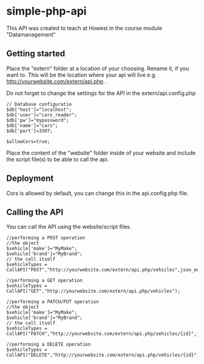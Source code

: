 # simple-php-api
This API was created to teach at Howest in the course module "Datamanagement"
## Getting started
Place the "extern" folder at a location of your choosing. Rename it, if you want to. This will be the location where your api will live e.g. http://yourwebsite.com/extern/api.php .

Do not forget to change the settings for the API in the extern/api.config.php
```
// Database configuratie
$db['host']="localhost";
$db['user']="cars_reader";
$db['pw']="mypassword";
$db['name']="cars";
$db['port']=3307;

$allowCors=true;
```
Place the content of the "website" folder inside of your website and include the script file(s) to be able to call the api.


## Deployment
Cors is allowed by default, you can change this in the api.config.php file.

## Calling the API
You can call the API using the website/script files.
```
//performing a POST operation
//the object
$vehicle['make']="MyMake";
$vehicle['brand']="MyBrand";
// the call itself
$vehicleTypes = CallAPI("POST","http://yourwebsite.com/extern/api.php/vehicles",json_encode($vehicle));
```
```
//performing a GET operation
$vehicleTypes = CallAPI("GET","http://yourwebsite.com/extern/api.php/vehicles");
```
```
//performing a PATCH/PUT operation
//the object
$vehicle['make']="MyMake";
$vehicle['brand']="MyBrand";
// the call itself
$vehicleTypes = CallAPI("PATCH","http://yourwebsite.com/extern/api.php/vehicles/{id}",json_encode($vehicle));
```

```
//performing a DELETE operation
$vehicleTypes = CallAPI("DELETE","http://yourwebsite.com/extern/api.php/vehicles/{id}");
```